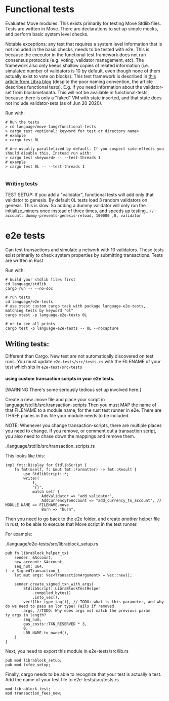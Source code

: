 # Functional tests
Evaluates Move modules. This exists primarily for testing Move Stdlib files. Tests are written in Move. There are declarations to set up simple mocks, and perform basic system level checks.

Notable exceptions: any test that requires a system level information that is not included in the basic checks, needs to be tested with e2e. This is because the executor in the functional test framework does not run consensus protocols (e.g. voting, validator management, etc). The framework also only keeps shallow copies of related information (i.e. simulated number of validators is 10 by default, even though none of them actually exist to vote on blocks). This test framework is described in [this article from Libra blog](https://libra.org/en-US/blog/how-to-use-the-end-to-end-tests-framework-in-move/) (despite the poor naming convention, the article describes functional tests). E.g. If you need information about the validator-set from blockmetadata. This will not be available in functional-tests, because there is only a "faked" VM with state inserted, and that state does not include validator-sets (as of Jun 20 2020).

Run with:

``` 
# Run the tests
> cd language/move-lang/functional-tests
> cargo test <optional: keyword for test or directory name>
# example
> cargo test 0L

# Are usually parallelized by default. If you suspect side-effects you should disable this. Instead run with:
> cargo test <keyword> -- --test-threads 1
# example
> cargo test 0L -- --test-threads 1


```
### Writing tests
TEST SETUP: If you add a "validator", functional tests will add only that validator to genesis. By default 0L tests load 3 random validators on genesis. This is slow. So adding a dummy validator will only run the initialize_miners once instead of three times, and speeds up testing..
`//! account: dummy-prevents-genesis-reload, 100000 ,0, validator`

# e2e tests
Can test transactions and simulate a network with 10 validators. These tests exist primarily to check system properties by submitting transactions. Tests are written in Rust

Run with:
```
# build your stdlib files first
cd language/stdlib
cargo run -- --no-doc

# run tests 
cd language/e2e-tests
# use xtest custom cargo task with package language-e2e-tests, matching tests by keyword "ol"
cargo xtest -p language-e2e-tests 0L

# or to see all prints
cargo test -p language-e2e-tests -- 0L --nocapture
```

## Writing tests:
Different than Cargo. New test are not automatically discovered on test runs. You must update `e2e-tests/src/tests.rs` with the FILENAME of your test which sits in `e2e-test/src/tests`

#### using custom transaction scripts in your e2e tests.

[WARNING There's some seriously tedious set up involved here.]



Create a new .move file and place your script in language/stdlib/src/transaction-scripts
Then you must MAP the name of that FILENAME to a module name, for the rust test runner in e2e. There are THREE places in this file your module needs to be included.

NOTE: Whenever you change transaction-scripts, there are multiple places you need to change. If you remove, or comment out a transaction script, you also need to chase down the mappings and remove them.

./language/stdlib/src/transaction_scripts.rs

This looks like this:

```
impl fmt::Display for StdlibScript {
    fn fmt(&self, f: &mut fmt::Formatter) -> fmt::Result {
        use StdlibScript::*;
        write!(
            f,
            "{}",
            match self {
                AddValidator => "add_validator",
                AddCurrencyToAccount => "add_currency_to_account", // MODULE NAME => FILENAME.move
                Burn => "burn",
```

Then you need to go back to the e2e folder, and create *another* helper file in rust, to be able to execute that Move script in the test runner.

For example:

./language/e2e-tests/src/librablock_setup.rs

```
pub fn librablock_helper_tx(
    sender: &Account,
    new_account: &Account,
    seq_num: u64,
) -> SignedTransaction {
    let mut args: Vec<TransactionArgument> = Vec::new();

    sender.create_signed_txn_with_args(
        StdlibScript::LibraBlockTestHelper
            .compiled_bytes()
            .into_vec(),
        vec![lbr_type_tag()], // TODO: what is this parameter, and why do we need to pass an lbr type? Fails if removed.
        args, //TODO: Why does args not match the previous param ty_args in length?
        seq_num,
        gas_costs::TXN_RESERVED * 3,
        0,
        LBR_NAME.to_owned(),
    )
}

```

Next, you need to export this module in e2e-tests/src/lib.rs

```
pub mod librablock_setup;
pub mod txfee_setup;
```

Finally, cargo needs to be able to recognize that your test is actually a test. Add the name of your test file to e2e-tests/src/tests.rs

```
mod librablock_test;
mod transaction_fees_new;
```
